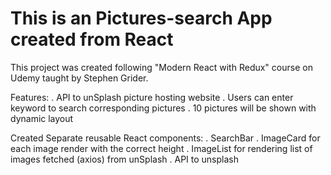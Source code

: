 # This is an Pictures-search App created from React

This project was created following "Modern React with Redux" course on Udemy taught by Stephen Grider.

Features:
    . API to unSplash picture hosting website
    . Users can enter keyword to search corresponding pictures 
    . 10 pictures will be shown with dynamic layout

Created Separate reusable React components:
    . SearchBar
    . ImageCard for each image render with the correct height
    . ImageList for rendering list of images fetched (axios) from unSplash
    . API to unsplash